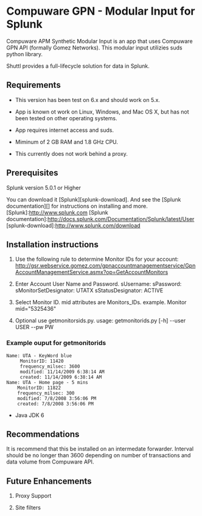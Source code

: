 Compuware GPN - Modular Input for Splunk
=================

Compuware APM Synthetic Modular Input is an app that uses Compuware GPN API (formally Gomez Networks). 
This modular input utilizies suds python library.

Shuttl provides a full-lifecycle solution for data in Splunk.


Requirements
---------

* This version has been test on 6.x and should work on 5.x.

* App is known ot work on Linux, Windows, and Mac OS X, but has not been
 tested on other operating systems.

* App requires internet access and suds.

* Miminum of 2 GB RAM and 1.8 GHz CPU.

* This currently does not work behind a proxy.


Prerequisites
---------

Splunk version 5.0.1 or Higher

You can download it [Splunk][splunk-download].  And see the [Splunk documentation][] for instructions on installing and more.
[Splunk]:http://www.splunk.com
[Splunk documentation]:http://docs.splunk.com/Documentation/Splunk/latest/User
[splunk-download]:http://www.splunk.com/download

Installation instructions
---------

1) Use the following rule to determine Monitor IDs for your account: http://gsr.webservice.gomez.com/gpnaccountmanagementservice/GpnAccountManagementService.asmx?op=GetAccountMonitors

2) Enter Account User Name and Password. sUsername: sPassword: sMonitorSetDesignator: UTATX sStatusDesignator: ACTIVE

3) Select Monitor ID. mid attributes are Monitors_IDs. example. Monitor mid="5325436"

4) Optional use getmonitorsids.py. usage: getmonitorids.py [-h] --user USER --pw PW

### Example ouput for getmonitorids

    Name: UTA - KeyWord blue
         MonitorID: 11420
         frequency_milsec: 3600
         modified: 11/14/2009 6:38:14 AM
         created: 11/14/2009 6:38:14 AM
    Name: UTA - Home page - 5 mins
        MonitorID: 11822
        frequency_milsec: 300
        modified: 7/8/2008 3:56:06 PM
        created: 7/8/2008 3:56:06 PM

* Java JDK 6

Recommendations
---------

It is recommend that this be installed on an intermedate forwarder.
Interval should be no longer than 3600 depending on number of transactions and data volume from Compuware API.

Future Enhancements
---------

1) Proxy Support

2) Site filters
